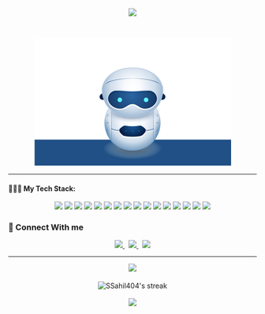 <h1 align="center">
	<img src="https://readme-typing-svg.herokuapp.com/?lines=Hello,+There!+👋;This+is+SSazzadur....;Nice+to+see+you!😀&center=true&size=30">
</h1>
<br>
<div align="center">
	<img src="https://github.com/SSahil404/SSahil404/blob/master/robo.svg">
</div>

<hr/>

#### 👨🏻‍💻 My Tech Stack:
<div align="center">
<img src="https://img.icons8.com/color/48/000000/javascript.png"/>
<img src="https://img.icons8.com/color/48/000000/react-native.png"/>
<!-- <img src="https://img.icons8.com/color/48/000000/typescript.png"/> -->
<img src="https://img.icons8.com/color/48/000000/nodejs.png"/>
<img src="https://img.icons8.com/color/48/000000/visual-studio.png"/>
<img src="https://img.icons8.com/color/48/000000/npm.png"/>
<img src="https://img.icons8.com/color/48/000000/java.png"/>
<img src="https://img.icons8.com/color/48/000000/c-plus-plus.png"/>
<img src="https://img.icons8.com/color/48/000000/c.png"/>
<img src="https://img.icons8.com/color/48/000000/php.png"/>
<img src="https://img.icons8.com/color/48/000000/mysql.png"/>
<img src="https://img.icons8.com/color/48/000000/git.png"/>
<img src="https://img.icons8.com/color/48/000000/github--v1.png"/>
<img src="https://img.icons8.com/color/48/000000/css3.png"/>
<img src="https://img.icons8.com/color/48/000000/html-5.png"/>
<img src="https://img.icons8.com/color/48/000000/sass.png"/>
<img src="https://img.icons8.com/color/48/000000/bootstrap.png"/>
</div>


### 💬 Connect With me
<p align="center">
  <a href="https://www.linkedin.com/in/sazzadur-rahman-b69a461b8/">
    <img src="https://img.shields.io/badge/LinkedIn-%230077B5.svg?&style=flat-square&logo=linkedin&logoColor=white">
  </a>
<!--   &nbsp;
  <a href="https://github.com/SSahil404/">
    <img src="https://img.shields.io/badge/Github-%230A0A0A.svg?&style=flat-square&logo=Github&logoColor=white">  
  </a> -->
  &nbsp;
  <a href="https://www.instagram.com/the_ssahil/">
    <img src="https://img.shields.io/badge/Instagram-%23E4405F.svg?&style=flat-square&logo=instagram&logoColor=white">
  </a>
  &nbsp;
  <a href="https://twitter.com/SRahman7664?s=01/">
    <img src="https://img.shields.io/badge/twitter-%230077D4.svg?&style=flat-square&logo=twitter&logoColor=white">
  </a>
</p>

<hr>

<div align="center">
<img src="https://github-readme-stats.vercel.app/api/top-langs/?username=SSazzadur&theme=react&layout=compact" />
</div>
<br/>
<div align="center">
<img alt="SSahil404's streak" src="https://github-readme-streak-stats.herokuapp.com/?user=SSazzadur&theme=react"/>
</div>
<br/>
<div align="center">
<img src="https://github-readme-stats.vercel.app/api?username=SSazzadur&&show_icons=true&theme=react"/>
</div>

<!-- title_color=00edc6&icon_color=33d900&text_color=daf7dc&bg_color=151515 -->














<!--
### Hi there 👋

**SSahil404/SSahil404** is a ✨ _special_ ✨ repository because its `README.md` (this file) appears on your GitHub profile.

Here are some ideas to get you started:

- 🔭 I’m currently working on ...
- 🌱 I’m currently learning ...
- 👯 I’m looking to collaborate on ...
- 🤔 I’m looking for help with ...
- 💬 Ask me about ...
- 📫 How to reach me: ...
- 😄 Pronouns: ...
- ⚡ Fun fact: ...
-->
